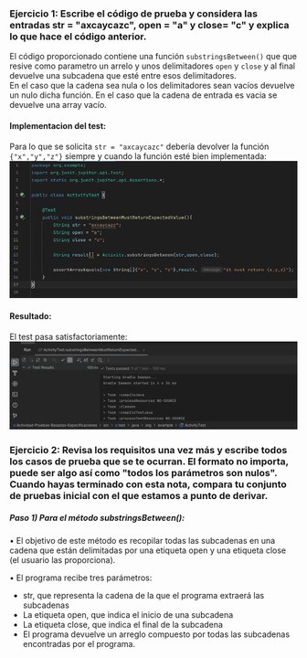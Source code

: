 ### Ejercicio 1: Escribe el código de prueba y considera las entradas str = "axcaycazc", open = "a" y close= "c" y explica lo que hace el código anterior.

El código proporcionado contiene una función `substringsBetween()` que 
que resive como parametro un arrelo y unos delimitadores `open` y `close`
y al final devuelve una subcadena que esté entre esos delimitadores.  
En el caso que la cadena sea nula o los delimitadores sean vacíos
devuelve un nulo dicha función.
En el caso que la cadena de entrada es vacia se devuelve una array vacío.  

#### Implementacion del test:
Para lo que se solicita `str = "axcaycazc"` debería devolver la
función `{"x","y","z"}` siempre y cuando la función esté bien
implementada:
![](img/test01.png)

#### Resultado:  
El test pasa satisfactoriamente:
![](img/resultTest01.png)  
  
### Ejercicio 2: Revisa los requisitos una vez más y escribe todos los casos de prueba que se te ocurran. El formato no importa, puede ser algo así como "todos los parámetros son nulos". Cuando hayas terminado con esta nota, compara tu conjunto de pruebas inicial con el que estamos a punto de derivar.  
##### Paso 1) Para el método substringsBetween():  

• El objetivo de este método es recopilar todas las subcadenas en una cadena que están
delimitadas por una etiqueta open y una etiqueta close (el usuario las proporciona).  

• El programa recibe tres parámetros:
- str, que representa la cadena de la que el programa extraerá las subcadenas
- La etiqueta open, que indica el inicio de una subcadena
- La etiqueta close, que indica el final de la subcadena
- El programa devuelve un arreglo compuesto por todas las subcadenas encontradas por el
programa.